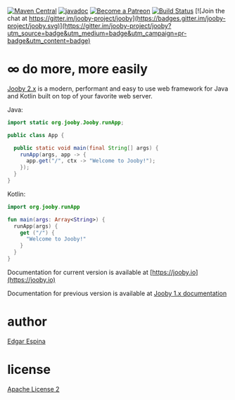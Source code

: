 [![Maven Central](https://maven-badges.herokuapp.com/maven-central/io.jooby/jooby/badge.svg)](https://maven-badges.herokuapp.com/maven-central/io.jooby/jooby)
[![javadoc](https://javadoc.io/badge/io.jooby/jooby.svg)](https://javadoc.io/doc/io.jooby/jooby/2.0.0.M1)
[![Become a Patreon](https://img.shields.io/badge/patreon-donate-orange.svg)](https://patreon.com/edgarespina)
[![Build Status](https://travis-ci.org/jooby-project/jooby.svg?branch=master)](https://travis-ci.org/jooby-project/jooby)
[![Join the chat at https://gitter.im/jooby-project/jooby](https://badges.gitter.im/jooby-project/jooby.svg)](https://gitter.im/jooby-project/jooby?utm_source=badge&utm_medium=badge&utm_campaign=pr-badge&utm_content=badge)

# &infin; do more, more easily

[Jooby 2.x](https://jooby.io) is a modern, performant and easy to use web framework for Java and Kotlin built on top of your
favorite web server.

Java:

```java
import static org.jooby.Jooby.runApp;

public class App {

  public static void main(final String[] args) {
    runApp(args, app -> {
      app.get("/", ctx -> "Welcome to Jooby!");
    });
  }
}

```

Kotlin:

```kotlin
import org.jooby.runApp

fun main(args: Array<String>) {
  runApp(args) {
    get ("/") {
      "Welcome to Jooby!"
    }
  }
}

```

Documentation for current version is available at [https://jooby.io](https://jooby.io)

Documentation for previous version is available at [Jooby 1.x documentation](https://jooby.io/v1)

author
=====

 [Edgar Espina](https://twitter.com/edgarespina)

license
=====

[Apache License 2](http://www.apache.org/licenses/LICENSE-2.0.html)
